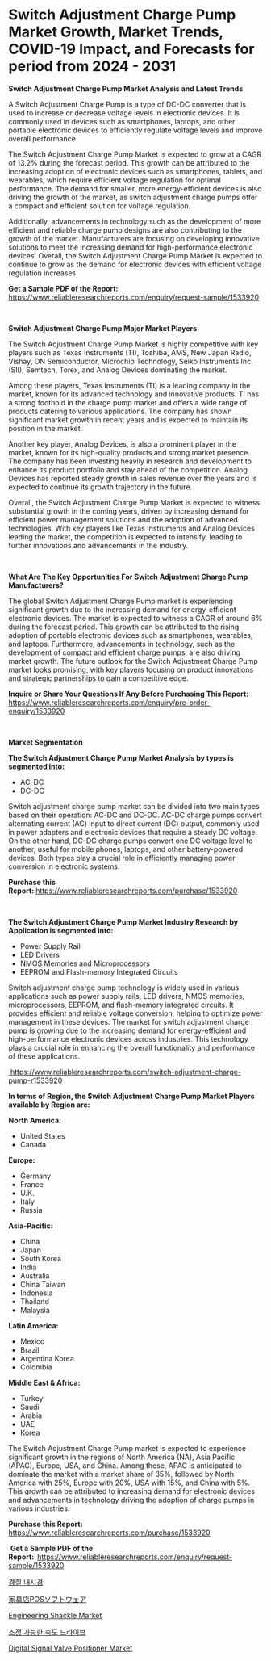<p><h1>Switch Adjustment Charge Pump Market Growth, Market Trends, COVID-19 Impact, and Forecasts for period from 2024 - 2031</h1></p><p><strong>Switch Adjustment Charge Pump Market Analysis and Latest Trends</strong></p>
<p><p>A Switch Adjustment Charge Pump is a type of DC-DC converter that is used to increase or decrease voltage levels in electronic devices. It is commonly used in devices such as smartphones, laptops, and other portable electronic devices to efficiently regulate voltage levels and improve overall performance.</p><p>The Switch Adjustment Charge Pump Market is expected to grow at a CAGR of 13.2% during the forecast period. This growth can be attributed to the increasing adoption of electronic devices such as smartphones, tablets, and wearables, which require efficient voltage regulation for optimal performance. The demand for smaller, more energy-efficient devices is also driving the growth of the market, as switch adjustment charge pumps offer a compact and efficient solution for voltage regulation.</p><p>Additionally, advancements in technology such as the development of more efficient and reliable charge pump designs are also contributing to the growth of the market. Manufacturers are focusing on developing innovative solutions to meet the increasing demand for high-performance electronic devices. Overall, the Switch Adjustment Charge Pump Market is expected to continue to grow as the demand for electronic devices with efficient voltage regulation increases.</p></p>
<p><strong>Get a Sample PDF of the Report:&nbsp;</strong> <a href="https://www.reliableresearchreports.com/enquiry/request-sample/1533920">https://www.reliableresearchreports.com/enquiry/request-sample/1533920</a></p>
<p>&nbsp;</p>
<p><strong>Switch Adjustment Charge Pump Major Market Players</strong></p>
<p><p>The Switch Adjustment Charge Pump Market is highly competitive with key players such as Texas Instruments (TI), Toshiba, AMS, New Japan Radio, Vishay, ON Semiconductor, Microchip Technology, Seiko Instruments Inc. (SII), Semtech, Torex, and Analog Devices dominating the market. </p><p>Among these players, Texas Instruments (TI) is a leading company in the market, known for its advanced technology and innovative products. TI has a strong foothold in the charge pump market and offers a wide range of products catering to various applications. The company has shown significant market growth in recent years and is expected to maintain its position in the market.</p><p>Another key player, Analog Devices, is also a prominent player in the market, known for its high-quality products and strong market presence. The company has been investing heavily in research and development to enhance its product portfolio and stay ahead of the competition. Analog Devices has reported steady growth in sales revenue over the years and is expected to continue its growth trajectory in the future.</p><p>Overall, the Switch Adjustment Charge Pump Market is expected to witness substantial growth in the coming years, driven by increasing demand for efficient power management solutions and the adoption of advanced technologies. With key players like Texas Instruments and Analog Devices leading the market, the competition is expected to intensify, leading to further innovations and advancements in the industry.</p></p>
<p>&nbsp;</p>
<p><strong>What Are The Key Opportunities For Switch Adjustment Charge Pump Manufacturers?</strong></p>
<p><p>The global Switch Adjustment Charge Pump market is experiencing significant growth due to the increasing demand for energy-efficient electronic devices. The market is expected to witness a CAGR of around 6% during the forecast period. This growth can be attributed to the rising adoption of portable electronic devices such as smartphones, wearables, and laptops. Furthermore, advancements in technology, such as the development of compact and efficient charge pumps, are also driving market growth. The future outlook for the Switch Adjustment Charge Pump market looks promising, with key players focusing on product innovations and strategic partnerships to gain a competitive edge.</p></p>
<p><strong>Inquire or Share Your Questions If Any Before Purchasing This Report:</strong> <a href="https://www.reliableresearchreports.com/enquiry/pre-order-enquiry/1533920">https://www.reliableresearchreports.com/enquiry/pre-order-enquiry/1533920</a></p>
<p>&nbsp;</p>
<p><strong>Market Segmentation</strong></p>
<p><strong>The Switch Adjustment Charge Pump Market Analysis by types is segmented into:</strong></p>
<p><ul><li>AC-DC</li><li>DC-DC</li></ul></p>
<p><p>Switch adjustment charge pump market can be divided into two main types based on their operation: AC-DC and DC-DC. AC-DC charge pumps convert alternating current (AC) input to direct current (DC) output, commonly used in power adapters and electronic devices that require a steady DC voltage. On the other hand, DC-DC charge pumps convert one DC voltage level to another, useful for mobile phones, laptops, and other battery-powered devices. Both types play a crucial role in efficiently managing power conversion in electronic systems.</p></p>
<p><strong>Purchase this Report:&nbsp;</strong><a href="https://www.reliableresearchreports.com/purchase/1533920">https://www.reliableresearchreports.com/purchase/1533920</a></p>
<p>&nbsp;</p>
<p><strong>The Switch Adjustment Charge Pump Market Industry Research by Application is segmented into:</strong></p>
<p><ul><li>Power Supply Rail</li><li>LED Drivers</li><li>NMOS Memories and Microprocessors</li><li>EEPROM and Flash-memory Integrated Circuits</li></ul></p>
<p><p>Switch adjustment charge pump technology is widely used in various applications such as power supply rails, LED drivers, NMOS memories, microprocessors, EEPROM, and flash-memory integrated circuits. It provides efficient and reliable voltage conversion, helping to optimize power management in these devices. The market for switch adjustment charge pump is growing due to the increasing demand for energy-efficient and high-performance electronic devices across industries. This technology plays a crucial role in enhancing the overall functionality and performance of these applications.</p></p>
<p><a href="https://www.reliableresearchreports.com/switch-adjustment-charge-pump-r1533920">&nbsp;https://www.reliableresearchreports.com/switch-adjustment-charge-pump-r1533920</a></p>
<p><strong>In terms of Region, the Switch Adjustment Charge Pump Market Players available by Region are:</strong></p>
<p>
    <p> <strong> North America: </strong>
        <ul>
            <li>United States</li>
            <li>Canada</li>
        </ul>
        </p> 
    <p> <strong> Europe: </strong>
        <ul>
            <li>Germany</li>
            <li>France</li>
            <li>U.K.</li>
            <li>Italy</li>
            <li>Russia</li>
        </ul>
        </p> 
    <p> <strong> Asia-Pacific: </strong>
        <ul>
            <li>China</li>
            <li>Japan</li>
            <li>South Korea</li>
            <li>India</li>
            <li>Australia</li>
            <li>China Taiwan</li>
            <li>Indonesia</li>
            <li>Thailand</li>
            <li>Malaysia</li>
        </ul>
        </p> 
    <p> <strong> Latin America: </strong>
        <ul>
            <li>Mexico</li>
            <li>Brazil</li>
            <li>Argentina Korea</li>
            <li>Colombia</li>
        </ul>
        </p> 
    <p> <strong> Middle East & Africa: </strong>
        <ul>
            <li>Turkey</li>
            <li>Saudi</li>
            <li>Arabia</li>
            <li>UAE</li>
            <li>Korea</li>
        </ul>
    </p>
    </p>
<p><p>The Switch Adjustment Charge Pump market is expected to experience significant growth in the regions of North America (NA), Asia Pacific (APAC), Europe, USA, and China. Among these, APAC is anticipated to dominate the market with a market share of 35%, followed by North America with 25%, Europe with 20%, USA with 15%, and China with 5%. This growth can be attributed to increasing demand for electronic devices and advancements in technology driving the adoption of charge pumps in various industries.</p></p>
<p><strong>Purchase this Report: </strong><a href="https://www.reliableresearchreports.com/purchase/1533920">https://www.reliableresearchreports.com/purchase/1533920</a></p>
<p>&nbsp;<strong>Get a Sample PDF of the Report:&nbsp;&nbsp;</strong><a href="https://www.reliableresearchreports.com/enquiry/request-sample/1533920">https://www.reliableresearchreports.com/enquiry/request-sample/1533920</a></p>
<p><strong></strong></p>
<p><p><a href="https://github.com/royErdmtyan906778/Market-Research-Report-List-1/blob/main/655496336918.md">경질 내시경</a></p><p><a href="https://medium.com/@germanberge1968/%E5%AE%B6%E5%85%B7%E5%BA%97pos%E3%82%BD%E3%83%95%E3%83%88%E3%82%A6%E3%82%A7%E3%82%A2%E5%B8%82%E5%A0%B4%E3%83%A1%E3%83%88%E3%83%AA%E3%83%83%E3%82%AF%E3%81%AE%E3%83%87%E3%82%B3%E3%83%BC%E3%83%89-%E5%B8%82%E5%A0%B4%E3%82%B7%E3%82%A7%E3%82%A2-%E3%83%88%E3%83%AC%E3%83%B3%E3%83%89-%E3%81%8A%E3%82%88%E3%81%B3%E6%88%90%E9%95%B7%E3%83%91%E3%82%BF%E3%83%BC%E3%83%B3-56217f708118">家具店POSソフトウェア</a></p><p><a href="https://github.com/globismark/Market-Research-Report-List-3/blob/main/engineering-shackle-market.md">Engineering Shackle Market</a></p><p><a href="https://github.com/Maeennan456456/Market-Research-Report-List-1/blob/main/696462436917.md">조정 가능한 속도 드라이브</a></p><p><a href="https://github.com/prosalinda88/Market-Research-Report-List-4/blob/main/digital-signal-valve-positioner-market.md">Digital Signal Valve Positioner Market</a></p></p>